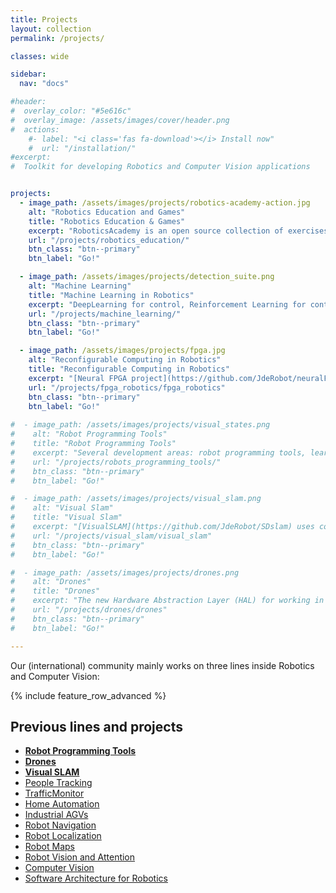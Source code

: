 ```yaml
---
title: Projects
layout: collection
permalink: /projects/

classes: wide

sidebar:
  nav: "docs"

#header:
#  overlay_color: "#5e616c"
#  overlay_image: /assets/images/cover/header.png
#  actions:
    #- label: "<i class='fas fa-download'></i> Install now"
    #  url: "/installation/"
#excerpt: 
#  Toolkit for developing Robotics and Computer Vision applications


projects:
  - image_path: /assets/images/projects/robotics-academy-action.jpg
    alt: "Robotics Education and Games"
    title: "Robotics Education & Games"
    excerpt: "RoboticsAcademy is an open source collection of exercises to learn robotics in a practical way. Programmed in Python, the Gazebo simulator and the ROS framework are used."
    url: "/projects/robotics_education/"
    btn_class: "btn--primary"
    btn_label: "Go!"

  - image_path: /assets/images/projects/detection_suite.png
    alt: "Machine Learning"
    title: "Machine Learning in Robotics"
    excerpt: "DeepLearning for control, Reinforcement Learning for control, Deeplearnig for visual object detection, DeepLearning for prediction..."
    url: "/projects/machine_learning/"
    btn_class: "btn--primary"
    btn_label: "Go!"

  - image_path: /assets/images/projects/fpga.jpg
    alt: "Reconfigurable Computing in Robotics"
    title: "Reconfigurable Computing in Robotics"
    excerpt: "[Neural FPGA project](https://github.com/JdeRobot/neuralFPGA) goal is to produce custom hardware able to do inference with generic neural networks. We rely on hardware simulations and real FPGAs."
    url: "/projects/fpga_robotics/fpga_robotics"
    btn_class: "btn--primary"
    btn_label: "Go!" 
  
#  - image_path: /assets/images/projects/visual_states.png
#    alt: "Robot Programming Tools"
#    title: "Robot Programming Tools" 
#    excerpt: "Several development areas: robot programming tools, learning robotics, drones, SLAM algorithms, DeepLearning. All of them are open for collaboration."
#    url: "/projects/robots_programming_tools/"
#    btn_class: "btn--primary"
#    btn_label: "Go!"

#  - image_path: /assets/images/projects/visual_slam.png
#    alt: "Visual Slam"
#    title: "Visual Slam"
#    excerpt: "[VisualSLAM](https://github.com/JdeRobot/SDslam) uses computer vision to locate a 3D camera with 6 degrees of freedom inside a unknown environment and, at the same time, create a map of this environment."
#    url: "/projects/visual_slam/visual_slam"
#    btn_class: "btn--primary"
#    btn_label: "Go!"

#  - image_path: /assets/images/projects/drones.png
#    alt: "Drones"
#    title: "Drones"
#    excerpt: "The new Hardware Abstraction Layer (HAL) for working in robotic applications for Unmanned Aerial Vehicles (UAVs) in JdeRobot is based on using ROS/Gazebo, PX4 and MavROS."
#    url: "/projects/drones/drones"
#    btn_class: "btn--primary"
#    btn_label: "Go!"   

---
```



Our (international) community mainly works on three lines inside Robotics and Computer Vision:

{% include feature_row_advanced %}


## Previous lines and projects

- [**Robot Programming Tools**](/projects/robots_programming_tools/)
- [**Drones**](/projects/drones/drones)
- [**Visual SLAM**](/projects/visual_slam/visual_slam)
- [People Tracking](http://wiki.jderobot.org/ElderCare)
- [TrafficMonitor](http://wiki.jderobot.org/TrafficMonitor)
- [Home Automation](http://wiki.jderobot.org/Surveillance)
- [Industrial AGVs](http://wiki.jderobot.org/AutoRob)
- [Robot Navigation](http://wiki.jderobot.org/RobotNavigationLocalization)
- [Robot Localization](http://wiki.jderobot.org/RobotLocalization)
- [Robot Maps](http://wiki.jderobot.org/RobotMaps)
- [Robot Vision and Attention](http://wiki.jderobot.org/RobotVision)
- [Computer Vision](http://wiki.jderobot.org/ComputerVision)
- [Software Architecture for Robotics](http://wiki.jderobot.org/SoftwareArchitecture)

